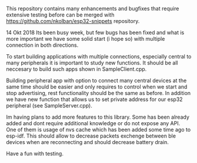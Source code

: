 This repository contains many enhancements and bugfixes that require extensive testing before can be merged with https://github.com/nkolban/esp32-snippets repository.


14 Okt 2018
Its been busy week, but few bugs has been fixed and what is more important we have some solid start (i hope so) with multiple connection in both directions. 

To start building applications with multiple connections, especially central to many peripherals it is important to study new functions. It should be all neccesary to build such apps shown in SampleClient.cpp.

Building peripheral app with option to connect many central devices at the same time should be easier and only requires to control when we start and stop advertising, rest functionality should be the same as before. In addition we have new function that allows us to set private address for our esp32 peripheral (see SampleServer.cpp). 

Im having plans to add more features to this library. Some has been already added and dont require additional knowledge or do not expose any API. One of them is usage of nvs cache which has been added some time ago to esp-idf. This should allow to decrease packets exchenge between ble devices when are reconnecting and should decrease battery drain.

Have a fun with testing.